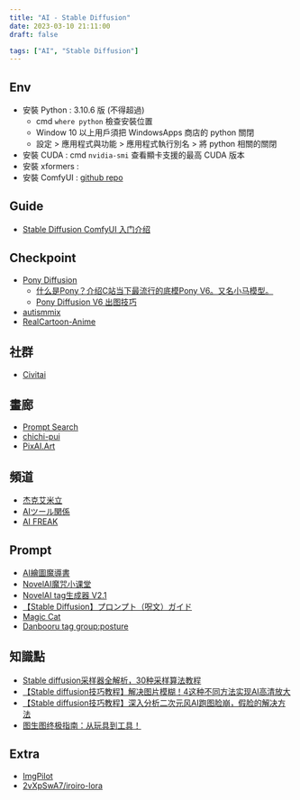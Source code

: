 ```yaml
---
title: "AI - Stable Diffusion"
date: 2023-03-10 21:11:00
draft: false

tags: ["AI", "Stable Diffusion"]
---
```


## Env
- 安裝 Python : 3.10.6 版 (不得超過)
  - cmd `where python` 檢查安裝位置 
  - Window 10 以上用戶須把 WindowsApps 商店的 python 關閉
  - 設定 > 應用程式與功能 > 應用程式執行別名 > 將 python 相關的關閉
- 安裝 CUDA : cmd `nvidia-smi` 查看顯卡支援的最高 CUDA 版本
- 安裝 xformers : 
- 安裝 ComfyUI : [github repo](https://github.com/comfyanonymous/ComfyUI)

## Guide
- [Stable Diffusion ComfyUI 入门介绍](https://blog.yanghong.dev/stable-diffusion-comfyui-introduction/)

## Checkpoint
- [Pony Diffusion](https://civitai.com/models/257749/pony-diffusion-v6-xl)
  - [什么是Pony？介绍C站当下最流行的底模Pony V6。又名小马模型。](https://www.bilibili.com/video/BV1gw4m1y7jZ)
  - [Pony Diffusion V6 出图技巧](https://www.bilibili.com/video/BV1mx4y1q7KL)
- [autismmix](https://civitai.com/models/288584/autismmix-sdxl)
- [RealCartoon-Anime](https://civitai.com/models/96629/realcartoon-anime)

## 社群
- [Civitai](https://civitai.com/)

## 畫廊
- [Prompt Search](https://www.ptsearch.info/home/)
- [chichi-pui](https://www.chichi-pui.com/)
- [PixAI.Art](https://pixai.art/)

## 頻道
- [杰克艾米立](https://www.youtube.com/@JackEllie/videos)
- [AIツール関係](https://sazano123.com/category/ai%e3%83%84%e3%83%bc%e3%83%ab%e9%96%a2%e4%bf%82)
- [AI FREAK](https://ai-freak.com/)

## Prompt
- [AI繪圖魔導書](https://docs.google.com/spreadsheets/d/16wR5Zg_aQEbxLdrTOrB9cZf8QmsMrJnSGxFKbZVtrKc)
- [NovelAI魔咒小课堂](https://www.yuque.com/longyuye/lmgcwy)
- [NovelAI tag生成器 V2.1](https://www.toutool.cn/)
- [【Stable Diffusion】プロンプト（呪文）ガイド](https://ishikawatsukasa.com/chat/web/4589/)
- [Magic Cat](https://magic.cat/)
- [Danbooru tag group:posture](https://danbooru.donmai.us/wiki_pages/tag_group%3Aposture)

## 知識點
- [Stable diffusion采样器全解析，30种采样算法教程](https://www.bilibili.com/video/BV1FN411i7sB)
- [【Stable diffusion技巧教程】解决图片模糊！4这种不同方法实现AI高清放大](https://www.bilibili.com/video/BV1Vm4y1t7Z5)
- [【Stable diffusion技巧教程】深入分析二次元风AI跑图脸崩，假脸的解决方法](https://www.bilibili.com/video/BV1Nu4y1y7By)
- [图生图终极指南：从玩具到工具！](https://www.bilibili.com/video/BV1gu4y1t7gW)


## Extra
- [ImgPilot](https://github.com/leptonai/imgpilot)
- [2vXpSwA7/iroiro-lora](https://huggingface.co/2vXpSwA7/iroiro-lora/tree/main)
